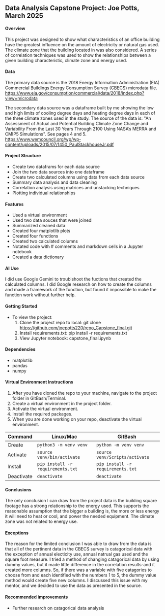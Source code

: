 ## Data Analysis Capstone Project:  Joe Potts, March 2025

#### Overview
This project was designed to show what characteristics of an office building have the greatest influence on the amount of electricity or natural gas used.  The climate zone that the building  located in was also considered. A series of correlation techniques was used to show the relationships between a given building characteristic, climate zone and energy used. 
#### Data
The primary data source is the 2018 Energy Information Administration (EIA) Commercial Buildings Energy Consumption Survey (CBECS) microdata file.  https://www.eia.gov/consumption/commercial/data/2018/index.php?view=microdata



The secondary data source was a dataframe built by me showing the low and high limits of cooling degree days and heating degree days in each of the three climate zones used in the study.  The source of the data is:  "An Assessment of Actual and Potential Building Climate Zone Change and Variability From the Last 30 Years Through 2100 Using NASA’s MERRA and CMIP5 Simulations".  See pages 4 and 5. https://www.wemcouncil.org/wp/wp-content/uploads/2015/07/1450_PaulStackhouseJr.pdf


#### Project Structure
- Create two dataframs for each data source
- Join the two data sources into one dataframe
- Create two calculated columns using data from each data source
- Summary data analysis and data cleaning
- Correlation analysis using matrices and unstacking techniques
- Plotting individual relationships
#### Features
- Used a virtual environment
- Used two data souces that were joined
- Summarized cleaned data
- Created four matplotlib plots
- Created four functions
- Created two calculated columns
- Notated code with # comments and markdown cells in a Jupyter notebook
- Created a data dictionary

#### AI Use 
I did use Google Gemini to troublshoot the fuctions that created the calculated columns.  I did Google research on how to create the columns and made a framework of the function, but found it impossible to make the function work without further help. 

#### Getting Started
- To view the project:
   1.  Clone the project repo to local: git clone https://github.com/joepotts220/repo_Capstone_final.git
    2.  Install requirements.txt:  pip install -r requirements.txt
    3.  View Jupyter notebook:  capstone_final.ipynb
#### Dependencies
- matplotlib
- pandas
- numpy

#### Virtual Environment Instructions
1. After you have cloned the repo to your machine, navigate to the project 
folder in GitBash/Terminal.
1. Create a virtual environment in the project folder. 
1. Activate the virtual environment.
1. Install the required packages. 
1. When you are done working on your repo, deactivate the virtual environment.

 Command | Linux/Mac | GitBash |
|---------|-----------|---------|
| Create | `python3 -m venv venv` | `python -m venv venv` |
| Activate | `source venv/bin/activate` | `source venv/Scripts/activate` |
| Install | `pip install -r requirements.txt` | `pip install -r requirements.txt` |
| Deactivate | `deactivate` | `deactivate` |

#### Conclusions
The only conclusion I can draw from the project data is the building square footage has a strong relationship to the energy used.  This supports the reasonable assumption that the bigger a building is, the more or less energy it will need to heat or cool, and power the needed equipment.
The climate zone was not related to energy use.

#### Exceptions
The reason for the limited conclusion I was able to draw from the data is that all of the pertinent data in the CBECS survey is catagorical data with the exception of annual electicity use, annual natrual gas used and the square foot measure. I tried a method of changing catagorical data by using dummy values, but it made little difference in the correlation results-and it created more columns. So, if there was a variable with five catagories to choose from and each identified with the numbers 1 to 5, the dummy value method would create five new columns.  I discussed this issue with my mentor, and we decided to use the data as presented in the source. 

#### Recommended improvements
- Further research on catagorical data analysis


